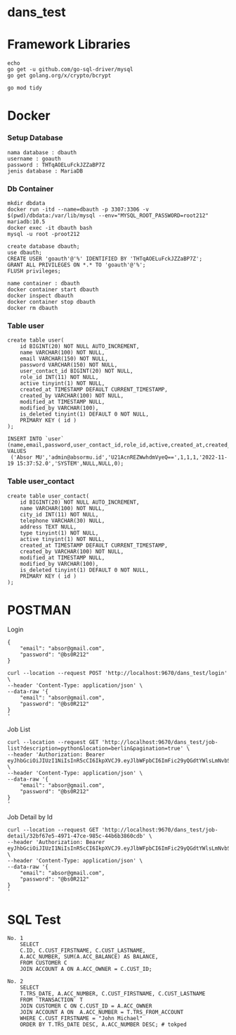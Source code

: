 # dans_test

# Framework Libraries
    echo
    go get -u github.com/go-sql-driver/mysql
    go get golang.org/x/crypto/bcrypt

    go mod tidy


# Docker 
### Setup Database
    nama database : dbauth
    username : goauth
    password : THTqAOELuFckJZZaBP7Z
    jenis database : MariaDB

### Db Container
    mkdir dbdata
    docker run -itd --name=dbauth -p 3307:3306 -v $(pwd)/dbdata:/var/lib/mysql --env="MYSQL_ROOT_PASSWORD=root212" mariadb:10.5
    docker exec -it dbauth bash
    mysql -u root -proot212

    create database dbauth;
    use dbauth;
    CREATE USER 'goauth'@'%' IDENTIFIED BY 'THTqAOELuFckJZZaBP7Z';
    GRANT ALL PRIVILEGES ON *.* TO 'goauth'@'%';  
    FLUSH privileges;

    name container : dbauth
    docker container start dbauth
    docker inspect dbauth
    docker container stop dbauth
    docker rm dbauth

### Table user
    create table user(
        id BIGINT(20) NOT NULL AUTO_INCREMENT,
        name VARCHAR(100) NOT NULL,
        email VARCHAR(150) NOT NULL,
        password VARCHAR(150) NOT NULL,
        user_contact_id BIGINT(20) NOT NULL,
        role_id INT(11) NOT NULL,
        active tinyint(1) NOT NULL,
        created_at TIMESTAMP DEFAULT CURRENT_TIMESTAMP,
        created_by VARCHAR(100) NOT NULL,
        modified_at TIMESTAMP NULL, 
        modified_by VARCHAR(100),
        is_deleted tinyint(1) DEFAULT 0 NOT NULL,
        PRIMARY KEY ( id )
    );

    INSERT INTO `user` (name,email,password,user_contact_id,role_id,active,created_at,created_by,modified_at,modified_by,is_deleted) VALUES
	 ('Absor MU','admin@absormu.id','U21AcnREZWwhdmVyeQ==',1,1,1,'2022-11-19 15:37:52.0','SYSTEM',NULL,NULL,0);
### Table user_contact
    create table user_contact(
        id BIGINT(20) NOT NULL AUTO_INCREMENT,
        name VARCHAR(100) NOT NULL,
        city_id INT(11) NOT NULL,
        telephone VARCHAR(30) NULL,
        address TEXT NULL,
        type tinyint(1) NOT NULL, 
        active tinyint(1) NOT NULL,
        created_at TIMESTAMP DEFAULT CURRENT_TIMESTAMP,
        created_by VARCHAR(100) NOT NULL,
        modified_at TIMESTAMP NULL, 
        modified_by VARCHAR(100),
        is_deleted tinyint(1) DEFAULT 0 NOT NULL,
        PRIMARY KEY ( id )
    );


# POSTMAN

Login

    {
        "email": "absor@gmail.com",
        "password": "@bs0R212"
    }

    curl --location --request POST 'http://localhost:9670/dans_test/login' \
    --header 'Content-Type: application/json' \
    --data-raw '{
        "email": "absor@gmail.com",
        "password": "@bs0R212"
    }
    '

Job List

    curl --location --request GET 'http://localhost:9670/dans_test/job-list?description=python&location=berlin&pagination=true' \
    --header 'Authorization: Bearer eyJhbGciOiJIUzI1NiIsInR5cCI6IkpXVCJ9.eyJlbWFpbCI6ImFic29yQGdtYWlsLmNvbSIsImV4cCI6MTY2ODg0NDQ0NSwibmFtZSI6IlBULiBBYnNvciBJbmRvbmVzaWEiLCJyb2xlX2lkIjoyLCJ1aWQiOiJjZHM2MnJiaGVkN2E3bmEzc2gzZyIsInVzZXJfY29udGFjdF9pZCI6MywidXNlcl9pZCI6NX0.wKUTz4yYDoAJa46A938gGiMhRzUbrod2Onl_Ksz_O0w' \
    --header 'Content-Type: application/json' \
    --data-raw '{
        "email": "absor@gmail.com",
        "password": "@bs0R212"
    }
    '

Job Detail by Id

    curl --location --request GET 'http://localhost:9670/dans_test/job-detail/32bf67e5-4971-47ce-985c-44b6b3860cdb' \
    --header 'Authorization: Bearer eyJhbGciOiJIUzI1NiIsInR5cCI6IkpXVCJ9.eyJlbWFpbCI6ImFic29yQGdtYWlsLmNvbSIsImV4cCI6MTY2ODg1Mjc4OCwibmFtZSI6IlBULiBBYnNvciBJbmRvbmVzaWEiLCJyb2xlX2lkIjoyLCJ1aWQiOiJjZHM4NDEzaGVkNzQyYmZkOTU1MCIsInVzZXJfY29udGFjdF9pZCI6MywidXNlcl9pZCI6NX0.yzFQjzyB62wiEtimf9JMZB44D3VKXQCDQrPRbm53kis' \
    --header 'Content-Type: application/json' \
    --data-raw '{
        "email": "absor@gmail.com",
        "password": "@bs0R212"
    }
    '

# SQL Test

    No. 1
        SELECT 
        C.ID, C.CUST_FIRSTNAME, C.CUST_LASTNAME, 
        A.ACC_NUMBER, SUM(A.ACC_BALANCE) AS BALANCE, 
        FROM CUSTOMER C  
        JOIN ACCOUNT A ON A.ACC_OWNER = C.CUST_ID;

    No. 2 
        SELECT 
        T.TRS_DATE, A.ACC_NUMBER, C.CUST_FIRSTNAME, C.CUST_LASTNAME
        FROM `TRANSACTION` T 
        JOIN CUSTOMER C ON C.CUST_ID = A.ACC_OWNER 
        JOIN ACCOUNT A ON  A.ACC_NUMBER = T.TRS_FROM_ACCOUNT
        WHERE C.CUST_FIRSTNAME = "John Michael"    
        ORDER BY T.TRS_DATE DESC, A.ACC_NUMBER DESC; # tokped
